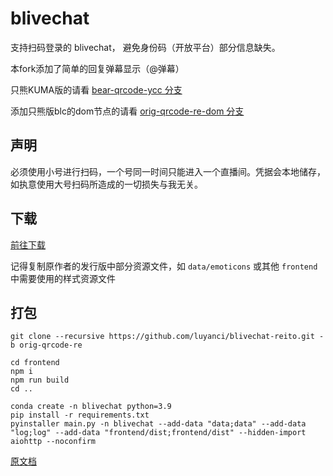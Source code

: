 # blivechat

支持扫码登录的 blivechat， 避免身份码（开放平台）部分信息缺失。

本fork添加了简单的回复弹幕显示（@弹幕）

只熊KUMA版的请看 [bear-qrcode-ycc 分支](https://github.com/luyanci/blivechat-reito/tree/bear-qrcode-ycc)

添加只熊版blc的dom节点的请看 [orig-qrcode-re-dom 分支](https://github.com/luyanci/blivechat-reito/tree/orig-qrcode-re-dom)

## 声明

必须使用小号进行扫码，一个号同一时间只能进入一个直播间。凭据会本地储存，如执意使用大号扫码所造成的一切损失与我无关。

## 下载

[前往下载](https://github.com/luyanci/blivechat-reito/releases/tag/release)

记得复制原作者的发行版中部分资源文件，如 `data/emoticons` 或其他 `frontend` 中需要使用的样式资源文件

## 打包

```shell
git clone --recursive https://github.com/luyanci/blivechat-reito.git -b orig-qrcode-re

cd frontend
npm i
npm run build
cd ..

conda create -n blivechat python=3.9
pip install -r requirements.txt
pyinstaller main.py -n blivechat --add-data "data;data" --add-data "log;log" --add-data "frontend/dist;frontend/dist" --hidden-import aiohttp --noconfirm
```

[原文档](https://github.com/xfgryujk/blivechat/blob/dev/README.md)
